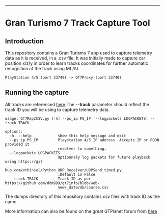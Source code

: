 ***
# Gran Turismo 7 Track Capture Tool

## Introduction

This repository contains a Gran Turismo 7 app used to capture telemetry data as it is received, in a .csv file.
It was initially made to capture car position x/z/y in order to learn tracks coordinates for further automatic recognition of the track using ML/AI.

``
PlayStation 4/5 (port 33749) -> GT7Proxy (port 33740)
``

## Running the capture

All tracks are referenced [here](https://github.com/ddm999/gt7info/blob/web-new/_data/db/course.csv)
The **--track** parameter should reflect the track ID you will be using to capture telemetry data.

```
usage: GT7Map2CSV.py [-h] --ps_ip PS_IP [--logpackets LOGPACKETS] --track TRACK

options:
  -h, --help            show this help message and exit
  --ps_ip PS_IP         Playstation 4/5 IP address. Accepts IP or FQDN provided it
                        resolves to something.
  --logpackets LOGPACKETS
                        Optionnaly log packets for future playback using https://git
                        hub.com/vthinsel/Python_UDP_Receiver/UDPSend_timed.py
                        .Default is False
  --track TRACK         Track ID as per https://github.com/ddm999/gt7info/blob/web-
                        new/_data/db/course.csv
```

The dumps directory of this repository contains csv files with track ID as the name.

More information can also be found on the great GTPlanet forum from [here](https://www.gtplanet.net/forum/threads/gt7-is-compatible-with-motion-rig.410728/post-13917994) 